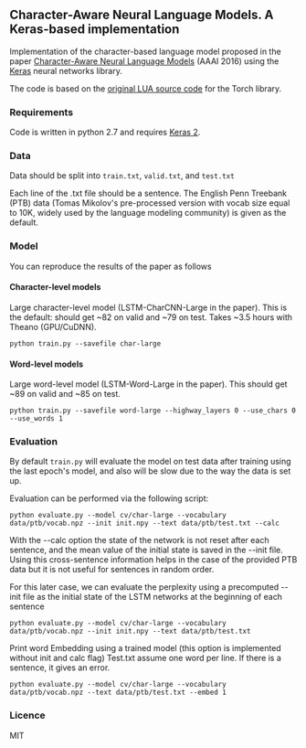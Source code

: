 ## Character-Aware Neural Language Models. A Keras-based implementation

Implementation of the character-based language model proposed in the paper [Character-Aware Neural Language Models](http://arxiv.org/abs/1508.06615) 
(AAAI 2016) using the [Keras](http://keras.io) neural networks library.

The code is based on the [original LUA source code](https://github.com/yoonkim/lstm-char-cnn) for the Torch library.

### Requirements
Code is written in python 2.7 and requires [Keras 2](https://github.com/fchollet/keras).

### Data
Data should be split into `train.txt`, `valid.txt`, and `test.txt`

Each line of the .txt file should be a sentence. The English Penn 
Treebank (PTB) data (Tomas Mikolov's pre-processed version with vocab size equal to 10K,
widely used by the language modeling community) is given as the default.

### Model
You can reproduce the results of the paper as follows

#### Character-level models
Large character-level model (LSTM-CharCNN-Large in the paper).
This is the default: should get ~82 on valid and ~79 on test. Takes ~3.5 hours with Theano (GPU/CuDNN).
```
python train.py --savefile char-large
```

#### Word-level models
Large word-level model (LSTM-Word-Large in the paper).
This should get ~89 on valid and ~85 on test.
```
python train.py --savefile word-large --highway_layers 0 --use_chars 0 --use_words 1
```

### Evaluation
By default `train.py` will evaluate the model on test data after training using the last epoch's model, and also will be slow due to
the way the data is set up.

Evaluation can be performed via the following script:
```
python evaluate.py --model cv/char-large --vocabulary data/ptb/vocab.npz --init init.npy --text data/ptb/test.txt --calc
```
With the --calc option the state of the network is not reset after each sentence, and the mean value of the initial state is saved in the --init file.
Using this cross-sentence information helps in the case of the provided PTB data but it is not useful for sentences in random order.

For this later case, we can evaluate the perplexity using a precomputed --init file as the initial state of the LSTM networks at the beginning of each sentence
```
python evaluate.py --model cv/char-large --vocabulary data/ptb/vocab.npz --init init.npy --text data/ptb/test.txt
```

Print word Embedding using a trained model (this option is implemented without init and calc flag)
Test.txt assume one word per line. If there is a sentence, it gives an error.
```
python evaluate.py --model cv/char-large --vocabulary data/ptb/vocab.npz --text data/ptb/test.txt --embed 1
```
### Licence
MIT

